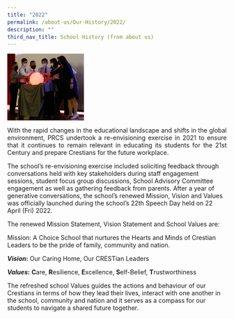 ```yaml
---
title: "2022"
permalink: /about-us/Our-History/2022/
description: ""
third_nav_title: School History (from about us)
---
```

<img src="/images/Ball.png" style="width:35%" align="left">

<br clear="left">
					
<p align="justify">With the rapid changes in the educational landscape and shifts in the global environment, PRCS undertook a re-envisioning exercise in 2021 to ensure that it continues to remain relevant in educating its students for the 21st Century and prepare Crestians for the future workplace. 

The school’s re-envisioning exercise included soliciting feedback through conversations held with key stakeholders during staff engagement sessions, student focus group discussions, School Advisory Committee engagement as well as gathering feedback from parents.  After a year of generative conversations, the school’s renewed Mission, Vision and Values was officially launched during the school’s 22th Speech Day held on 22 April (Fri) 2022. 

The renewed Mission Statement, Vision Statement and School Values are: 

Mission: A Choice School that nurtures the Hearts and Minds of Crestian Leaders to be the pride of family, community and nation. 

**_Vision_:** Our Caring Home, Our CRESTian Leaders 

**_Values_:** **C**are, **R**esilience, **E**xcellence, **S**elf-Belief, **T**rustworthiness 

The refreshed school Values guides the actions and behaviour of our Crestians in terms of how they lead their lives, interact with one another in the school, community and nation and it serves as a compass for our students to navigate a shared future together.</p>